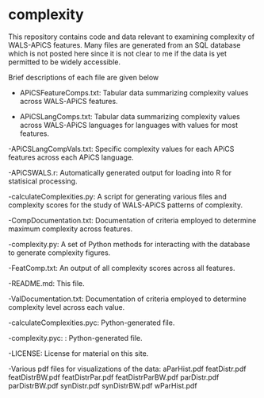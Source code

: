 complexity
==========

This repository contains code and data relevant to examining complexity of
WALS-APiCS features. Many files are generated from an SQL database which is not
posted here since it is not clear to me if the data is yet permitted to be
widely accessible.

Brief descriptions of each file are given below

- APiCSFeatureComps.txt: Tabular data summarizing complexity values across
WALS-APiCS features.

- APiCSLangComps.txt:  Tabular data summarizing complexity values across
WALS-APiCS languages for languages with values for most features.

-APiCSLangCompVals.txt: Specific complexity values for each APiCS features
across each APiCS language.

-APiCSWALS.r: Automatically generated output for loading into R for statisical
processing.

-calculateComplexities.py: A script for generating various files and complexity
scores for the study of WALS-APiCS patterns of complexity.

-CompDocumentation.txt: Documentation of criteria employed to determine maximum
complexity across features.

-complexity.py: A set of Python methods for interacting with the database to
generate complexity figures.

-FeatComp.txt: An output of all complexity scores across all features.

-README.md: This file.

-ValDocumentation.txt: Documentation of criteria employed to determine
complexity level across each value.

-calculateComplexities.pyc: Python-generated file.

-complexity.pyc: : Python-generated file.

-LICENSE: License for material on this site.


-Various pdf files for visualizations of the data:
aParHist.pdf
featDistr.pdf
featDistrBW.pdf
featDistrPar.pdf
featDistrParBW.pdf
parDistr.pdf
parDistrBW.pdf
synDistr.pdf
synDistrBW.pdf
wParHist.pdf